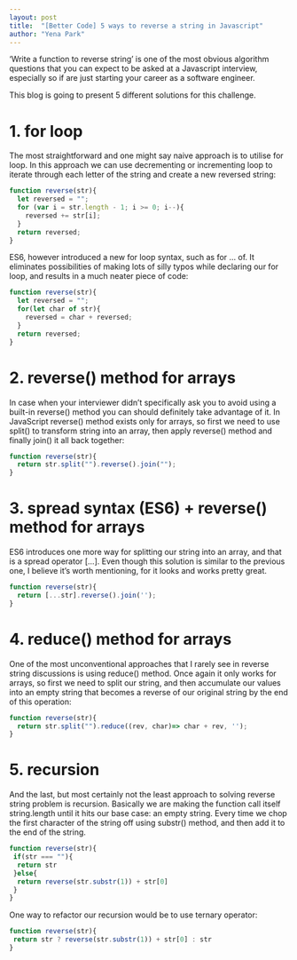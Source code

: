 ```yaml
---
layout: post
title:  "[Better Code] 5 ways to reverse a string in Javascript"
author: "Yena Park"
---
```


‘Write a function to reverse string’ is one of the most obvious algorithm questions that you can expect to be asked at a Javascript interview, especially so if are just starting your career as a software engineer.

This blog is going to present 5 different solutions for this challenge.

# 1. for loop
The most straightforward and one might say naive approach is to utilise for loop. In this approach we can use decrementing or incrementing loop to iterate through each letter of the string and create a new reversed string:

```javascript
function reverse(str){
  let reversed = "";    
  for (var i = str.length - 1; i >= 0; i--){        
    reversed += str[i];
  }    
  return reversed;
}
```
ES6, however introduced a new for loop syntax, such as for … of. It eliminates possibilities of making lots of silly typos while declaring our for loop, and results in a much neater piece of code:

```javascript
function reverse(str){
  let reversed = "";
  for(let char of str){
    reversed = char + reversed;
  }
  return reversed;
}
```

# 2. reverse() method for arrays
In case when your interviewer didn’t specifically ask you to avoid using a built-in reverse() method you can should definitely take advantage of it. In JavaScript reverse() method exists only for arrays, so first we need to use split() to transform string into an array, then apply reverse() method and finally join() it all back together:

```javascript
function reverse(str){
  return str.split("").reverse().join("");
}
```

# 3. spread syntax (ES6) + reverse() method for arrays
ES6 introduces one more way for splitting our string into an array, and that is a spread operator […]. Even though this solution is similar to the previous one, I believe it’s worth mentioning, for it looks and works pretty great.
```javascript
function reverse(str){
  return [...str].reverse().join('');
}
```

# 4. reduce() method for arrays
One of the most unconventional approaches that I rarely see in reverse string discussions is using reduce() method. Once again it only works for arrays, so first we need to split our string, and then accumulate our values into an empty string that becomes a reverse of our original string by the end of this operation:
```javascript
function reverse(str){
  return str.split("").reduce((rev, char)=> char + rev, ''); 
}
```

# 5. recursion
And the last, but most certainly not the least approach to solving reverse string problem is recursion. Basically we are making the function call itself string.length until it hits our base case: an empty string. Every time we chop the first character of the string off using substr() method, and then add it to the end of the string.
```javascript
function reverse(str){
 if(str === ""){
  return str 
 }else{
  return reverse(str.substr(1)) + str[0]
 }
}
```
One way to refactor our recursion would be to use ternary operator:
```javascript
function reverse(str){
 return str ? reverse(str.substr(1)) + str[0] : str
}
```
